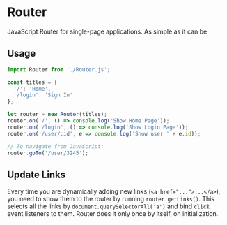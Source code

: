 # Router
JavaScript Router for single-page applications.
As simple as it can be.

## Usage
```js
import Router from './Router.js';

const titles = {
  '/': 'Home',
  '/login': 'Sign In'
};

let router = new Router(titles);
router.on('/', () => console.log('Show Home Page'));
router.on('/login', () => console.log('Show Login Page'));
router.on('/user/:id', e => console.log('Show user ' + e.id));

// To navigate from JavaScript:
router.goTo('/user/3245');
```
   
## Update Links
Every time you are dynamically adding new links (`<a href="...">...</a>`), you need to show them to the router by running `router.getLinks()`. This selects all the links by `document.querySelectorAll('a')` and bind `click` event listeners to them.
Router does it only once by itself, on initialization.